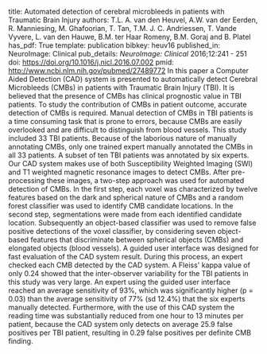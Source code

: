 title: Automated detection of cerebral microbleeds in patients with Traumatic Brain Injury
authors: T.L. A. van den Heuvel, A.W. van der Eerden, R. Manniesing, M. Ghafoorian, T. Tan, T.M. J. C. Andriessen, T. Vande Vyvere, L. van den Hauwe, B.M. ter Haar Romeny, B.M. Goraj and B. Platel
has_pdf: True
template: publication
bibkey: heuv16
published_in: NeuroImage: Clinical
pub_details: <i>NeuroImage: Clinical</i> 2016;12:241 - 251
doi: https://doi.org/10.1016/j.nicl.2016.07.002
pmid: http://www.ncbi.nlm.nih.gov/pubmed/27489772
In this paper a Computer Aided Detection (CAD) system is presented to automatically detect Cerebral Microbleeds (CMBs) in patients with Traumatic Brain Injury (TBI). It is believed that the presence of CMBs has clinical prognostic value in TBI patients. To study the contribution of CMBs in patient outcome, accurate detection of CMBs is required. Manual detection of CMBs in TBI patients is a time consuming task that is prone to errors, because CMBs are easily overlooked and are difficult to distinguish from blood vessels.  This study included 33 TBI patients. Because of the laborious nature of manually annotating CMBs, only one trained expert manually annotated the CMBs in all 33 patients. A subset of ten TBI patients was annotated by six experts. Our CAD system makes use of both Susceptibility Weighted Imaging (SWI) and T1 weighted magnetic resonance images to detect CMBs. After pre-processing these images, a two-step approach was used for automated detection of CMBs. In the first step, each voxel was characterized by twelve features based on the dark and spherical nature of CMBs and a random forest classifier was used to identify CMB candidate locations. In the second step, segmentations were made from each identified candidate location. Subsequently an object-based classifier was used to remove false positive detections of the voxel classifier, by considering seven object-based features that discriminate between spherical objects (CMBs) and elongated objects (blood vessels). A guided user interface was designed for fast evaluation of the CAD system result. During this process, an expert checked each CMB detected by the CAD system.  A Fleiss' kappa value of only 0.24 showed that the inter-observer variability for the TBI patients in this study was very large. An expert using the guided user interface reached an average sensitivity of 93%, which was significantly higher (p = 0.03) than the average sensitivity of 77% (sd 12.4%) that the six experts manually detected. Furthermore, with the use of this CAD system the reading time was substantially reduced from one hour to 13 minutes per patient, because the CAD system only detects on average 25.9 false positives per TBI patient, resulting in 0.29 false positives per definite CMB finding.

